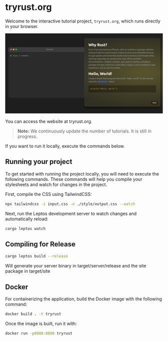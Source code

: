 # tryrust.org

Welcome to the interactive tutorial project, `tryrust.org`, which runs directly in your browser.


![Website screenshot](docs/site.png)

You can access the website at tryrust.org.

> **Note:** We continuously update the number of tutorials. It is still in progress.

If you want to run it locally, execute the commands below.

## Running your project

To get started with running the project locally, you will need to execute the following commands. These commands will help you compile your stylesheets and watch for changes in the project.


First, compile the CSS using TailwindCSS:

```bash
npx tailwindcss -i input.css -o ./style/output.css --watch
```

Next, run the Leptos development server to watch changes and automatically reload:

```bash
cargo leptos watch
```

## Compiling for Release
```bash
cargo leptos build --release
```

Will generate your server binary in target/server/release and the site package in target/site

## Docker

For containerizing the application, build the Docker image with the following command:

```bash
docker build . -t tryrust
```

Once the image is built, run it with:


```bash
docker run -p8080:8080 tryrust 
```


